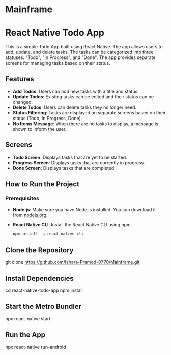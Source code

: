 # Mainframe

# React Native Todo App

This is a simple Todo App built using React Native. The app allows users to add, update, and delete tasks. The tasks can be categorized into three statuses: "Todo", "In Progress", and "Done". The app provides separate screens for managing tasks based on their status.

## Features

- **Add Todos**: Users can add new tasks with a title and status.
- **Update Todos**: Existing tasks can be edited and their status can be changed.
- **Delete Todos**: Users can delete tasks they no longer need.
- **Status Filtering**: Tasks are displayed on separate screens based on their status (Todo, In Progress, Done).
- **No Items Message**: When there are no tasks to display, a message is shown to inform the user.

## Screens

- **Todo Screen**: Displays tasks that are yet to be started.
- **Progress Screen**: Displays tasks that are currently in progress.
- **Done Screen**: Displays tasks that are completed.

## How to Run the Project

### Prerequisites

- **Node.js**: Make sure you have Node.js installed. You can download it from [nodejs.org](https://nodejs.org/).
- **React Native CLI**: Install the React Native CLI using npm.
  
  ```bash
  npm install -g react-native-cli

## Clone the Repository

git clone https://github.com/Ishara-Pramod-0770/Mainframe.git

## Install Dependencies

cd react-native-todo-app
npm install

## Start the Metro Bundler

npx react-native start

## Run the App

npx react-native run-android
